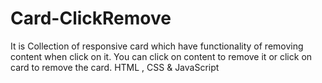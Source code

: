 # Card-ClickRemove
It is Collection of responsive card which have functionality of removing content when click on it.
You can click on content to remove it or click on card to remove the card.
HTML , CSS & JavaScript

